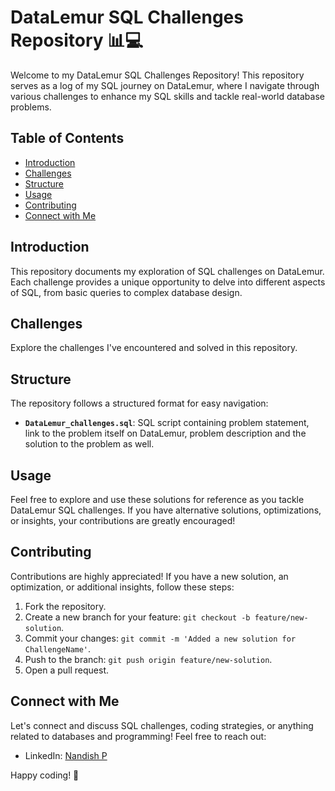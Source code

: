# DataLemur SQL Challenges Repository 📊💻

Welcome to my DataLemur SQL Challenges Repository! This repository serves as a log of my SQL journey on DataLemur, where I navigate through various challenges to enhance my SQL skills and tackle real-world database problems.

## Table of Contents
- [Introduction](#introduction)
- [Challenges](#challenges)
- [Structure](#structure)
- [Usage](#usage)
- [Contributing](#contributing)
- [Connect with Me](#connect-with-me)

## Introduction
This repository documents my exploration of SQL challenges on DataLemur. Each challenge provides a unique opportunity to delve into different aspects of SQL, from basic queries to complex database design.

## Challenges
Explore the challenges I've encountered and solved in this repository.

## Structure
The repository follows a structured format for easy navigation:
- **`DataLemur_challenges.sql`**: SQL script containing problem statement, link to the problem itself on DataLemur, problem description and the solution to the problem as well.

## Usage
Feel free to explore and use these solutions for reference as you tackle DataLemur SQL challenges. If you have alternative solutions, optimizations, or insights, your contributions are greatly encouraged!

## Contributing
Contributions are highly appreciated! If you have a new solution, an optimization, or additional insights, follow these steps:
1. Fork the repository.
2. Create a new branch for your feature: `git checkout -b feature/new-solution`.
3. Commit your changes: `git commit -m 'Added a new solution for ChallengeName'`.
4. Push to the branch: `git push origin feature/new-solution`.
5. Open a pull request.

## Connect with Me
Let's connect and discuss SQL challenges, coding strategies, or anything related to databases and programming! Feel free to reach out:
- LinkedIn: [Nandish P](https://www.linkedin.com/in/nandish-p-32531b2b3)

Happy coding! 🚀